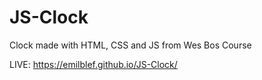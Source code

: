 # JS-Clock

Clock made with HTML, CSS and JS from Wes Bos Course

LIVE: https://emilblef.github.io/JS-Clock/
